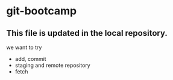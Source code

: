 # git-bootcamp

## This file is updated in the local repository.

we want to try
* add, commit
* staging and remote repository
* fetch